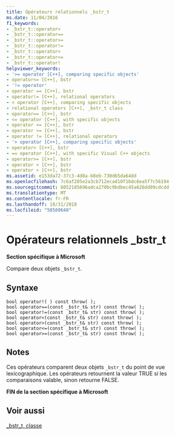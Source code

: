 ```yaml
---
title: Opérateurs relationnels _bstr_t
ms.date: 11/04/2016
f1_keywords:
- _bstr_t::operator>
- _bstr_t::operator==
- _bstr_t::operator>=
- _bstr_t::operator!=
- _bstr_t::operator<
- _bstr_t::operator<=
- _bstr_t::operator!
helpviewer_keywords:
- '>= operator [C++], comparing specific objects'
- operator<= [C++], bstr
- '!= operator'
- operator == [C++], bstr
- operator!= [C++], relational operators
- < operator [C++], comparing specific objects
- relational operators [C++], _bstr_t class
- operator== [C++], bstr
- <= operator [C++], with specific objects
- operator <= [C++], bstr
- operator >= [C++], bstr
- operator != [C++], relational operators
- '> operator [C++], comparing specific objects'
- operator< [C++], bstr
- == operator [C++], with specific Visual C++ objects
- operator>= [C++], bstr
- operator < [C++], bstr
- operator > [C++], bstr
ms.assetid: e153da72-37c3-4d8a-b8eb-730d65da64dd
ms.openlocfilehash: 7c6af285e2a3cb712ecad10f1bdc6ea5f7c56194
ms.sourcegitcommit: 6052185696adca270bc9bdbec45a626dd89cdcdd
ms.translationtype: MT
ms.contentlocale: fr-FR
ms.lasthandoff: 10/31/2018
ms.locfileid: "50569648"
---
```

# <a name="bstrt-relational-operators"></a>Opérateurs relationnels _bstr_t

**Section spécifique à Microsoft**

Compare deux objets `_bstr_t`.

## <a name="syntax"></a>Syntaxe

```
bool operator!( ) const throw( ); 
bool operator==(const _bstr_t& str) const throw( );
bool operator!=(const _bstr_t& str) const throw( );
bool operator<(const _bstr_t& str) const throw( );
bool operator>(const _bstr_t& str) const throw( );
bool operator<=(const _bstr_t& str) const throw( );
bool operator>=(const _bstr_t& str) const throw( );
```

## <a name="remarks"></a>Notes

Ces opérateurs comparent deux objets `_bstr_t` du point de vue lexicographique. Les opérateurs retournent la valeur TRUE si les comparaisons valable, sinon retourne FALSE.

**FIN de la section spécifique à Microsoft**

## <a name="see-also"></a>Voir aussi

[_bstr_t, classe](../cpp/bstr-t-class.md)